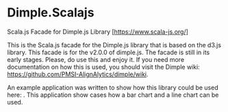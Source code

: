 # Dimple.Scalajs
Scala.js Facade for Dimple.js Library [https://www.scala-js.org/]

This is the Scala.js facade for the Dimple.js library that is based on the d3.js library. This facade is for the v2.0.0 of dimple.js.
The facade is still in its early stages. Please, do use this and enjoy it. If you need more documentation on how this is used, you should visit the Dimple wiki: https://github.com/PMSI-AlignAlytics/dimple/wiki.

An example application was written to show how this library could be used here: . This application show cases how a bar chart and a line chart can be used.
